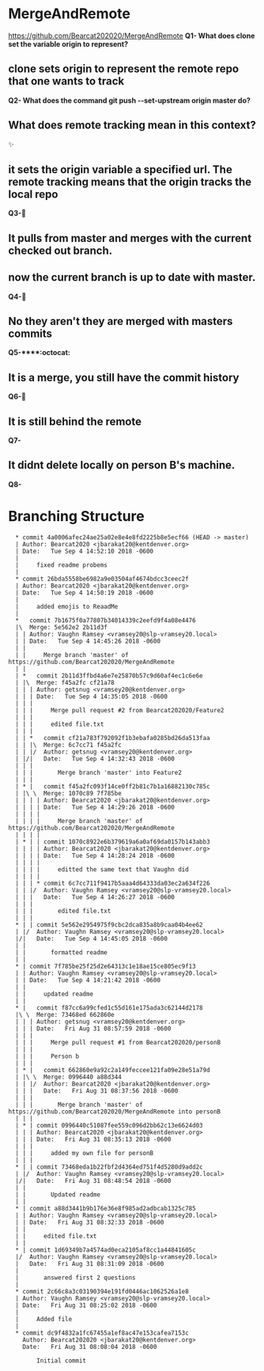 
# MergeAndRemote
https://github.com/Bearcat202020/MergeAndRemote
**Q1- What does clone set the variable origin to represent?**

## clone sets origin to represent the remote repo that one wants to track ##

**Q2- What does the command git push --set-upstream origin master do?**

## What does remote tracking mean in this context? ##
:sparkles:

## it sets the origin variable a specified url. The remote tracking means that the origin tracks the local repo ##

**Q3-**:camel:

## It pulls from master and merges with the current checked out branch. ##
## now the current branch is up to date with master. ##

**Q4-**:rocket:

## No they aren't they are merged with masters commits ##

**Q5-****:octocat:**

## It is a merge, you still have the commit history ##

**Q6-**:metal:

## It is still behind the remote ##

**Q7-**

## It didnt delete locally on person B's machine. ##

**Q8-**

# Branching Structure #
```
  * commit 4a0006afec24ae25a02e8e4e8fd2225b8e5ecf66 (HEAD -> master)
  | Author: Bearcat2020 <jbarakat20@kentdenver.org>
  | Date:   Tue Sep 4 14:52:10 2018 -0600
  |
  |     fixed readme probems
  |
  * commit 26bda5558be6982a9e03504af4674bdcc3ceec2f
  | Author: Bearcat2020 <jbarakat20@kentdenver.org>
  | Date:   Tue Sep 4 14:50:19 2018 -0600
  |
  |     added emojis to ReaadMe
  |
  *   commit 7b1675f0a77807b34014339c2eefd9f4a08e4476
  |\  Merge: 5e562e2 2b11d3f
  | | Author: Vaughn Ramsey <vramsey20@slp-vramsey20.local>
  | | Date:   Tue Sep 4 14:45:26 2018 -0600
  | |
  | |     Merge branch 'master' of https://github.com/Bearcat202020/MergeAndRemote
  | |
  | *   commit 2b11d3ffbd4a6e7e25870b57c9d60af4ec1c6e6e
  | |\  Merge: f45a2fc cf21a78
  | | | Author: getsnug <vramsey20@kentdenver.org>
  | | | Date:   Tue Sep 4 14:35:05 2018 -0600
  | | |
  | | |     Merge pull request #2 from Bearcat202020/Feature2
  | | |
  | | |     edited file.txt
  | | |
  | | *   commit cf21a783f792092f1b3ebafa0285bd26da513faa
  | | |\  Merge: 6c7cc71 f45a2fc
  | | |/  Author: getsnug <vramsey20@kentdenver.org>
  | |/|   Date:   Tue Sep 4 14:32:43 2018 -0600
  | | |
  | | |       Merge branch 'master' into Feature2
  | | |
  | * |   commit f45a2fc093f14ce0ff2b81c7b1a16882130c785c
  | |\ \  Merge: 1070c89 7f785be
  | | | | Author: Bearcat2020 <jbarakat20@kentdenver.org>
  | | | | Date:   Tue Sep 4 14:29:26 2018 -0600
  | | | |
  | | | |     Merge branch 'master' of https://github.com/Bearcat202020/MergeAndRemote
  | | | |
  | * | | commit 1070c8922e6b379619a6a0af69da0157b143abb3
  | | | | Author: Bearcat2020 <jbarakat20@kentdenver.org>
  | | | | Date:   Tue Sep 4 14:28:24 2018 -0600
  | | | |
  | | | |     editted the same text that Vaughn did
  | | | |
  | | | * commit 6c7cc711f9417b5aaa4d64333da03ec2a634f226
  | | |/  Author: Vaughn Ramsey <vramsey20@slp-vramsey20.local>
  | | |   Date:   Tue Sep 4 14:26:27 2018 -0600
  | | |
  | | |       edited file.txt
  | | |
  * | | commit 5e562e2954975f9cbc2dca835a8b9caa04b4ee62
  | |/  Author: Vaughn Ramsey <vramsey20@slp-vramsey20.local>
  |/|   Date:   Tue Sep 4 14:45:05 2018 -0600
  | |
  | |       formatted readme
  | |
  * | commit 7f785be25f25d2e64313c1e18ae15ce805ec9f13
  | | Author: Vaughn Ramsey <vramsey20@slp-vramsey20.local>
  | | Date:   Tue Sep 4 14:21:42 2018 -0600
  | |
  | |     updated readme
  | |
  * |   commit f87cc6a99cfed1c55d161e175ada3c62144d2178
  |\ \  Merge: 73468ed 662860e
  | | | Author: getsnug <vramsey20@kentdenver.org>
  | | | Date:   Fri Aug 31 08:57:59 2018 -0600
  | | |
  | | |     Merge pull request #1 from Bearcat202020/personB
  | | |
  | | |     Person b
  | | |
  | * |   commit 662860e9a92c2a149feccee121fa09e28e51a79d
  | |\ \  Merge: 0996440 a88d344
  | | |/  Author: Bearcat2020 <jbarakat20@kentdenver.org>
  | | |   Date:   Fri Aug 31 08:37:56 2018 -0600
  | | |
  | | |       Merge branch 'master' of https://github.com/Bearcat202020/MergeAndRemote into personB
  | | |
  | * | commit 0996440c51087fee559c096d2bb62c13e6624d03
  | | | Author: Bearcat2020 <jbarakat20@kentdenver.org>
  | | | Date:   Fri Aug 31 08:35:13 2018 -0600
  | | |
  | | |     added my own file for personB
  | | |
  * | | commit 73468eda1b22fbf2d4364ed751f4d5280d9add2c
  | |/  Author: Vaughn Ramsey <vramsey20@slp-vramsey20.local>
  |/|   Date:   Fri Aug 31 08:48:54 2018 -0600
  | |
  | |       Updated readme
  | |
  * | commit a88d3441b9b176e36e8f985ad2adbcab1325c785
  | | Author: Vaughn Ramsey <vramsey20@slp-vramsey20.local>
  | | Date:   Fri Aug 31 08:32:33 2018 -0600
  | |
  | |     edited file.txt
  | |
  * | commit 1d69349b7a4574ad0eca2105af8cc1a44841605c
  |/  Author: Vaughn Ramsey <vramsey20@slp-vramsey20.local>
  |   Date:   Fri Aug 31 08:31:09 2018 -0600
  |
  |       answered first 2 questions
  |
  * commit 2c66c8a3c03190394e191fd0446ac1062526a1e8
  | Author: Vaughn Ramsey <vramsey20@slp-vramsey20.local>
  | Date:   Fri Aug 31 08:25:02 2018 -0600
  |
  |     Added file
  |
  * commit dc9f4832a1fc67455a1ef8ac47e153cafea7153c
    Author: Bearcat202020 <jbarakat20@kentdenver.org>
    Date:   Fri Aug 31 08:08:04 2018 -0600

        Initial commit
```
